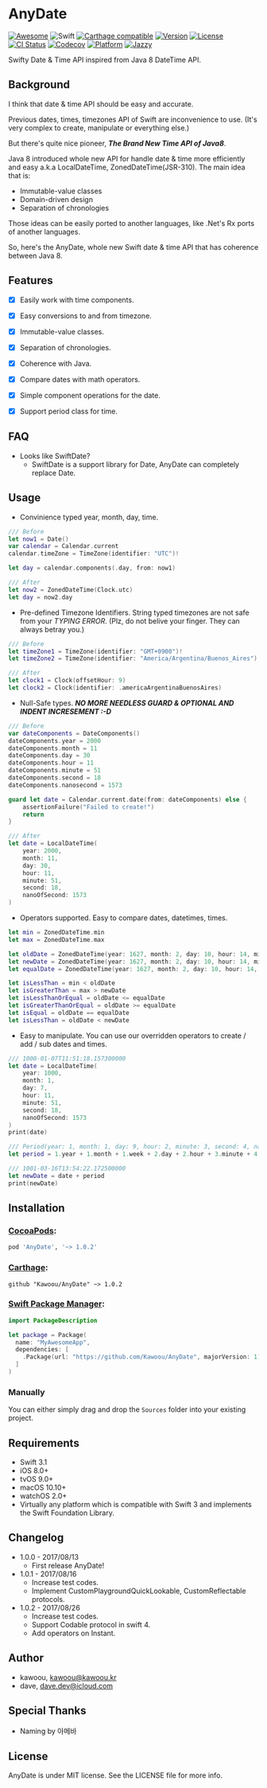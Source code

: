 # AnyDate

[![Awesome](https://cdn.rawgit.com/sindresorhus/awesome/d7305f38d29fed78fa85652e3a63e154dd8e8829/media/badge.svg)](https://github.com/sindresorhus/awesome)
![Swift](https://img.shields.io/badge/Swift-3.1-orange.svg)
[![Carthage compatible](https://img.shields.io/badge/Carthage-compatible-4BC51D.svg?style=flat)](https://github.com/Carthage/Carthage)
[![Version](https://img.shields.io/cocoapods/v/AnyDate.svg?style=flat)](http://cocoadocs.org/docsets/AnyDate)
[![License](https://img.shields.io/cocoapods/l/AnyDate.svg?style=flat)](https://github.com/kawoou/AnyDate/blob/master/LICENSE)
[![CI Status](https://travis-ci.org/kawoou/AnyDate.svg?branch=master)](https://travis-ci.org/kawoou/AnyDate)
[![Codecov](https://img.shields.io/codecov/c/github/kawoou/AnyDate.svg)](https://codecov.io/gh/kawoou/AnyDate)
[![Platform](https://img.shields.io/cocoapods/p/AnyDate.svg?style=flat)](http://cocoadocs.org/docsets/AnyDate)
[![Jazzy](http://kawoou.kr/AnyDate/badge.svg)](http://kawoou.kr/AnyDate)

Swifty Date & Time API inspired from Java 8 DateTime API.


## Background

I think that date & time API should be easy and accurate.

Previous dates, times, timezones API of Swift are inconvenience to use. (It's very complex to create, manipulate or everything else.)

But there's quite nice pioneer, ***The Brand New Time API of Java8***.

Java 8 introduced whole new API for handle date & time more efficiently and easy a.k.a LocalDateTime, ZonedDateTime(JSR-310). The main idea that is:

* Immutable-value classes
* Domain-driven design
* Separation of chronologies

Those ideas can be easily ported to another languages, like .Net's Rx ports of another languages.



So, here's the AnyDate, whole new Swift date & time API that has coherence between Java 8.




## Features

* [x] Easily work with time components.
* [x] Easy conversions to and from timezone.
* [x] Immutable-value classes.
* [x] Separation of chronologies.
* [x] Coherence with Java.
* [x] Compare dates with math operators.
* [x] Simple component operations for the date.
* [x] Support period class for time.




## FAQ

* Looks like SwiftDate?
  - SwiftDate is a support library for Date, AnyDate can completely replace Date.




## Usage

* Convinience typed year, month, day, time.

```swift
/// Before
let now1 = Date()
var calendar = Calendar.current
calendar.timeZone = TimeZone(identifier: "UTC")!

let day = calendar.components(.day, from: now1)

/// After
let now2 = ZonedDateTime(Clock.utc)
let day = now2.day
```

* Pre-defined Timezone Identifiers. String typed timezones are not safe from your *TYPING ERROR*. (Plz, do not belive your finger. They can always betray you.)

```swift
/// Before
let timeZone1 = TimeZone(identifier: "GMT+0900")!
let timeZone2 = TimeZone(identifier: "America/Argentina/Buenos_Aires")!

/// After
let clock1 = Clock(offsetHour: 9)
let clock2 = Clock(identifier: .americaArgentinaBuenosAires)
```

* Null-Safe types. ***NO MORE NEEDLESS GUARD & OPTIONAL AND INDENT INCRESEMENT :-D***

```swift
/// Before
var dateComponents = DateComponents()
dateComponents.year = 2000
dateComponents.month = 11
dateComponents.day = 30
dateComponents.hour = 11
dateComponents.minute = 51
dateComponents.second = 18
dateComponents.nanosecond = 1573

guard let date = Calendar.current.date(from: dateComponents) else {
    assertionFailure("Failed to create!")
    return
}

/// After
let date = LocalDateTime(
    year: 2000,
    month: 11,
    day: 30,
    hour: 11,
    minute: 51,
    second: 18,
    nanoOfSecond: 1573
)
```

* Operators supported. Easy to compare dates, datetimes, times.

```swift
let min = ZonedDateTime.min
let max = ZonedDateTime.max

let oldDate = ZonedDateTime(year: 1627, month: 2, day: 10, hour: 14, minute: 2, second: 18, nanoOfSecond: 1573, clock: .UTC)
let newDate = ZonedDateTime(year: 1627, month: 2, day: 10, hour: 14, minute: 2, second: 18, nanoOfSecond: 1574, clock: .UTC)
let equalDate = ZonedDateTime(year: 1627, month: 2, day: 10, hour: 14, minute: 2, second: 18, nanoOfSecond: 1573, clock: .UTC)

let isLessThan = min < oldDate
let isGreaterThan = max > newDate
let isLessThanOrEqual = oldDate <= equalDate
let isGreaterThanOrEqual = oldDate >= equalDate
let isEqual = oldDate == equalDate
let isLessThan = oldDate < newDate
```

* Easy to manipulate. You can use our overridden operators to create / add / sub dates and times.

```swift
/// 1000-01-07T11:51:18.157300000
let date = LocalDateTime(
    year: 1000,
    month: 1,
    day: 7,
    hour: 11,
    minute: 51,
    second: 18,
    nanoOfSecond: 1573
)
print(date)

/// Period(year: 1, month: 1, day: 9, hour: 2, minute: 3, second: 4, nano: 152)
let period = 1.year + 1.month + 1.week + 2.day + 2.hour + 3.minute + 4.second + 152.nanosecond

/// 1001-03-16T13:54:22.172500000
let newDate = date + period
print(newDate)
```



## Installation

### [CocoaPods](https://cocoapods.org):

```ruby
pod 'AnyDate', '~> 1.0.2'
```

### [Carthage](https://github.com/Carthage/Carthage):

```
github "Kawoou/AnyDate" ~> 1.0.2
```

### [Swift Package Manager](https://swift.org/package-manager):

```swift
import PackageDescription

let package = Package(
  name: "MyAwesomeApp",
  dependencies: [
    .Package(url: "https://github.com/Kawoou/AnyDate", majorVersion: 1),
  ]
)
```

### Manually

You can either simply drag and drop the `Sources` folder into your existing project.



## Requirements

* Swift 3.1
* iOS 8.0+
* tvOS 9.0+
* macOS 10.10+
* watchOS 2.0+
* Virtually any platform which is compatible with Swift 3 and implements the Swift Foundation Library.




## Changelog

* 1.0.0 - 2017/08/13
  * First release AnyDate!
* 1.0.1 - 2017/08/16
  * Increase test codes.
  * Implement CustomPlaygroundQuickLookable, CustomReflectable protocols.
* 1.0.2 - 2017/08/26
  * Increase test codes.
  * Support Codable protocol in swift 4.
  * Add operators on Instant.



## Author

* kawoou, [kawoou@kawoou.kr](mailto:kawoou@kawoou.kr)
* dave, [dave.dev@icloud.com](mailto:dave.dev@icloud.com)



## Special Thanks

* Naming by 아메바



## License

AnyDate is under MIT license. See the LICENSE file for more info.






